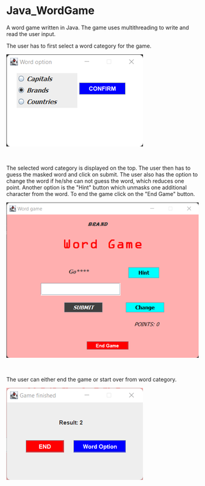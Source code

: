# Java_WordGame
A word game written in Java. The game uses multithreading to write and read the user input. 


The user has to first select a word category for the game. 

![](/Images/Word-dialog.png)

<br>

The selected word category is displayed on the top. The user then has to guess the masked word and click on submit. The user also has the option to change the word if he/she can not guess the word, which reduces one point. 
Another option is the "Hint" button which unmasks one additional character from the word. To end the game click on the "End Game" button.

![](/Images/Home.png)

<br>

The user can either end the game or start over from word category.

![](/Images/Finished.png) 

